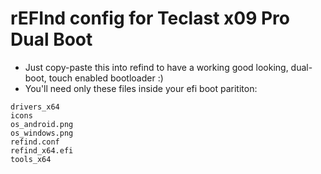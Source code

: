 # rEFInd config for Teclast x09 Pro Dual Boot

* Just copy-paste this into refind to have a working good looking, dual-boot, touch enabled bootloader :)
* You'll need only these files inside your efi boot parititon:
```
drivers_x64
icons
os_android.png
os_windows.png
refind.conf
refind_x64.efi
tools_x64
```
